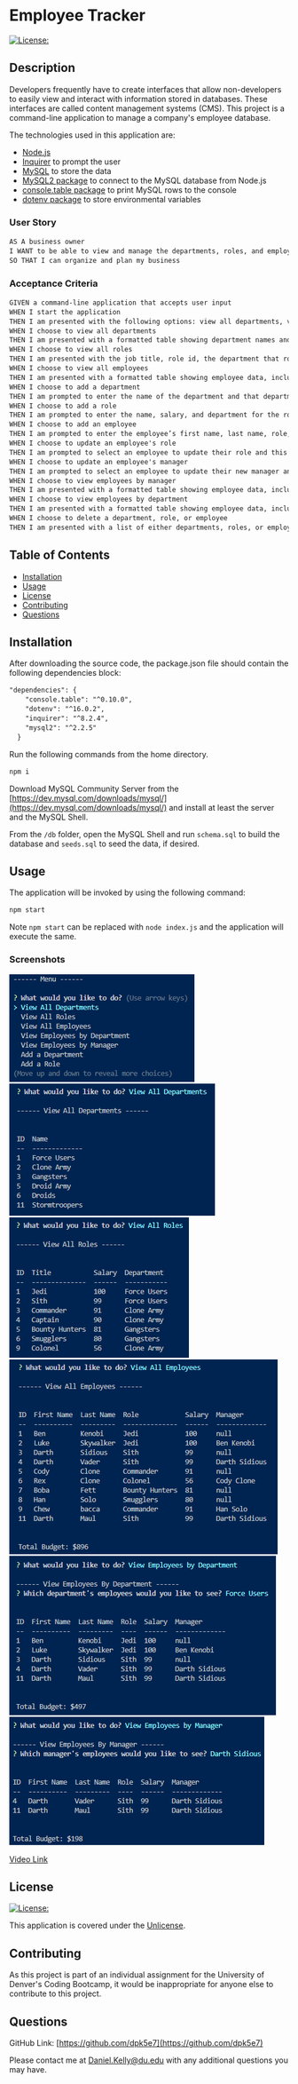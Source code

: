# Employee Tracker

[![License:](https://img.shields.io/badge/license-Unlicense-blue.svg)](https://unlicense.org)

## Description

Developers frequently have to create interfaces that allow non-developers to easily view and interact with information stored in databases. These interfaces are called content management systems (CMS). This project is a command-line application to manage a company's employee database.

The technologies used in this application are:
* [Node.js](https://nodejs.org/en/)
* [Inquirer](https://www.npmjs.com/package/inquirer/v/8.2.4) to prompt the user
* [MySQL](https://www.mysql.com/) to store the data
* [MySQL2 package](https://www.npmjs.com/package/mysql2) to connect to the MySQL database from Node.js
* [console.table package](https://www.npmjs.com/package/console.table) to print MySQL rows to the console
* [dotenv package](https://www.npmjs.com/package/dotenv) to store environmental variables 

### User Story

```md
AS A business owner
I WANT to be able to view and manage the departments, roles, and employees in my company
SO THAT I can organize and plan my business
```

### Acceptance Criteria

```md
GIVEN a command-line application that accepts user input
WHEN I start the application
THEN I am presented with the following options: view all departments, view all roles, view all employees, add a department, add a role, add an employee, and update an employee role
WHEN I choose to view all departments
THEN I am presented with a formatted table showing department names and department ids
WHEN I choose to view all roles
THEN I am presented with the job title, role id, the department that role belongs to, and the salary for that role
WHEN I choose to view all employees
THEN I am presented with a formatted table showing employee data, including employee ids, first names, last names, job titles, departments, salaries, managers that the employees report to, and the budget for the entire organization
WHEN I choose to add a department
THEN I am prompted to enter the name of the department and that department is added to the database
WHEN I choose to add a role
THEN I am prompted to enter the name, salary, and department for the role and that role is added to the database
WHEN I choose to add an employee
THEN I am prompted to enter the employee’s first name, last name, role, and manager, and that employee is added to the database
WHEN I choose to update an employee's role
THEN I am prompted to select an employee to update their role and this information is updated in the database
WHEN I choose to update an employee's manager
THEN I am prompted to select an employee to update their new manager and this information is updated in the database
WHEN I choose to view employees by manager
THEN I am presented with a formatted table showing employee data, including employee ids, first names, last names, job titles, departments, salaries, the manager that the employees report to, and the budget for that manager
WHEN I choose to view employees by department
THEN I am presented with a formatted table showing employee data, including employee ids, first names, last names, job titles, departments, salaries, the manager that the employees report to, and the budget for that department
WHEN I choose to delete a department, role, or employee
THEN I am presented with a list of either departments, roles, or employees to delete, with a conformation prompt, and then the data is removed from the database
```

## Table of Contents

- [Installation](#installation)
- [Usage](#usage)
- [License](#license)
- [Contributing](#contributing)
- [Questions](#questions)

## Installation

After downloading the source code, the package.json file should contain the following dependencies block:

```md
"dependencies": {
    "console.table": "^0.10.0",
    "dotenv": "^16.0.2",
    "inquirer": "^8.2.4",
    "mysql2": "^2.2.5"
  }
```

Run the following commands from the home directory.

```bash
npm i
```

Download MySQL Community Server from the [https://dev.mysql.com/downloads/mysql/](https://dev.mysql.com/downloads/mysql/) and install at least the server and the MySQL Shell.

From the `/db` folder, open the MySQL Shell and run `schema.sql` to build the database and `seeds.sql` to seed the data, if desired.

## Usage

The application will be invoked by using the following command:

```bash
npm start
```

Note `npm start` can be replaced with `node index.js` and the application will execute the same.

### Screenshots

![Screenshot1](./assets/images/screenshot1.png)
![Screenshot2](./assets/images/screenshot2.png)
![Screenshot3](./assets/images/screenshot3.png)
![Screenshot4](./assets/images/screenshot4.png)
![Screenshot5](./assets/images/screenshot5.png)
![Screenshot6](./assets/images/screenshot6.png)

[Video Link](TODO)

## License

[![License:](https://img.shields.io/badge/license-Unlicense-blue.svg)](https://unlicense.org)

This application is covered under the [Unlicense](https://unlicense.org).

## Contributing

As this project is part of an individual assignment for the University of Denver's Coding Bootcamp, it would be inappropriate for anyone else to contribute to this project.

## Questions

GitHub Link: [https://github.com/dpk5e7](https://github.com/dpk5e7)

Please contact me at Daniel.Kelly@du.edu with any additional questions you may have.
